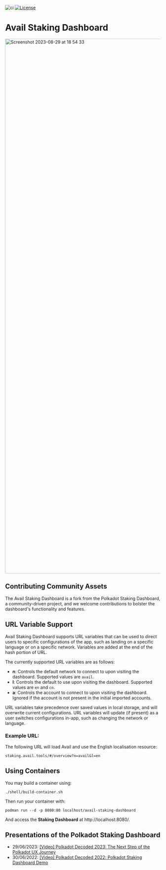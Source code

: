 ![ci](https://github.com/leouarz/avail-staking-dashboard/actions/workflows/ci.yml/badge.svg) [![License](https://img.shields.io/badge/License-GPL3.0-blue.svg)](https://opensource.org/licenses/GPL-3.0)

# Avail Staking Dashboard

<img width="1727" alt="Screenshot 2023-08-29 at 18 54 33" src="https://github.com/paritytech/polkadot-staking-dashboard/assets/13929023/6291d682-0434-4b77-b6e9-383d277893b0">

## Contributing Community Assets

The Avail Staking Dashboard is a fork from the Polkadot Staking Dashboard, a community-driven project, and we welcome contributions to bolster the dashboard's functionality and features.

## URL Variable Support

Avail Staking Dashboard supports URL variables that can be used to direct users to specific configurations of the app, such as landing on a specific language or on a specific network. Variables are added at the end of the hash portion of URL.

The currently supported URL variables are as follows:

- **n**: Controls the default network to connect to upon visiting the dashboard. Supported values are `avail`.
- **l**: Controls the default to use upon visiting the dashboard. Supported values are `en` and `cn`.
- **a**: Controls the account to connect to upon visiting the dashboard. Ignored if the account is not present in the initial imported accounts.

URL variables take precedence over saved values in local storage, and will overwrite current configurations. URL variables will update (if present) as a user switches configurations in-app, such as changing the network or language.

### Example URL:

The following URL will load Avail and use the English localisation resource:

```
staking.avail.tools/#/overview?n=avail&l=en
```

## Using Containers

You may build a container using:

```
./shell/build-container.sh
```

Then run your container with:

```
podman run --d -p 8080:80 localhost/avail-staking-dashboard
```

And access the **Staking Dashboard** at http://localhost:8080/.

## Presentations of the Polkadot Staking Dashboard

- 29/06/2023: [[Video] Polkadot Decoded 2023: The Next Step of the Polkadot UX Journey](https://www.youtube.com/watch?v=s78SZZ_ZA64)
- 30/06/2022: [[Video] Polkadot Decoded 2022: Polkadot Staking Dashboard Demo](https://youtu.be/H1WGu6mf1Ls)

